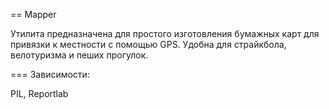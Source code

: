 == Mapper

Утилита предназначена для простого изготовления бумажных карт для привязки к местности с помощью GPS.
Удобна для страйкбола, велотуризма и пеших прогулок.

=== Зависимости:

PIL, Reportlab